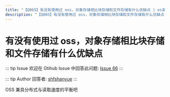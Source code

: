 ```yaml
---
title: "【Q065】有没有使用过 oss，对象存储相比块存储和文件存储有什么优缺点 | os高频面试题"
description: "【Q065】有没有使用过 oss，对象存储相比块存储和文件存储有什么优缺点 字节跳动面试题、阿里腾讯面试题、美团小米面试题。"
---
```


# 有没有使用过 oss，对象存储相比块存储和文件存储有什么优缺点

::: tip Issue
欢迎在 Gtihub Issue 中回答此问题: [Issue 66](https://github.com/shfshanyue/Daily-Question/issues/66)
:::

::: tip Author
回答者: [shfshanyue](https://github.com/shfshanyue)
:::

OSS 兼具分布式与读取速度的平衡吧
